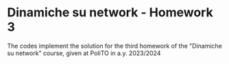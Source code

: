 # Dinamiche su network - Homework 3

The codes implement the solution for the third homework of the "Dinamiche su network" course, given at PoliTO in a.y. 2023/2024
